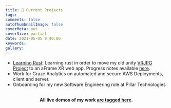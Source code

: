 ```yaml
---
title: 📌 Current Projects
tags:
comments: false
autoThumbnailImage: false
coverMeta: out
coverSize: partial
date: 2021-05-05 9:40:00
keywords:
gallery:
---
```


- [Learning Rust](https://github.com/bmitchinson/learning-rust): Learning rust in order to move my old unity [VRJPG Project](https://github.com/bmitchinson/vr-jpg-viewer) to an aFrame XR web app. Progress notes available [here](https://www.notion.so/bmitchinson/JPGVR-Viewer-5136ef4d51744e73936bb9b1b549b246).
- Work for Graze Analytics on automated and secure AWS Deployments, client and server.
- Onboarding for my new Software Engineering role at Pillar Technologies
</br></br>
<p align='center'><b>All live demos of my work <a href="/tags/live">are tagged here</a>.<b></p>

<!-- Update your github bmitchinson.readme as well -->
